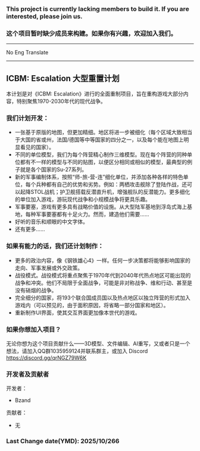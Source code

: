 ### This project is currently lacking members to build it. If you are interested, please join us.
### 这个项目暂时缺少成员来构建。如果你有兴趣，欢迎加入我们。
---

No Eng Translate

---

## ICBM: Escalation 大型重置计划

本计划是对《ICBM: Escalation》进行的全面重制项目，旨在重构游戏大部分内容，特别聚焦1970-2030年代的现代战争。

### 我们计划开发：
-	一张基于原版的地图，但更加精细。地区将进一步被细化（每个区域大致相当于大国的省或州，法国/德国等中等国家的四分之一，以及每个能在地图上明显看见的国家）。
-	不同的单位模型，我们为每个阵营精心制作三维模型。现在每个阵营的同种单位都有不一样的模型与不同的贴图，以便区分相同或相似的模型，最典型的例子就是各个国家的Su-27系列。
-	新的军事编制体系，按照“师-旅-营-连”细化单位，并添加各种各样的特色单位，每个兵种都有自己的优势和劣势。例如：两栖攻击舰除了登陆作战，还可以起降STOL战机；护卫舰搭载反潜直升机，增强舰队的反潜能力。更多细化的单位加入游戏，游玩现代战争和小规模战争将更具乐趣。
-	军事要塞，游戏有更多具有战略价值的设施。从大型陆军基地到浮岛式海上基地，每种军事要塞都有十足火力。然而，建造他们需要……
-	好听的音乐和顺眼的中文字体。
-	还有更多……

### 如果有能力的话，我们还计划制作：
-	更多的政治内容，像《钢铁雄心4》一样。任何一步决策都将能够影响国家的走向、军事发展或外交政策。
-	战役模式。战役模式将重点聚焦于1970年代到2040年代热点地区可能出现的战争和冲突。他们不局限于全面战争，可能是非对称战争、维和行动、甚至是没有硝烟的战争。
-	完全细分的国家，将193个联合国成员国以及热点地区以独立阵营的形式加入游戏内（可以预见的，由于面积原因，将省略一部分国家和地区）。
-	重新制作UI界面，使其交互界面更加像本世代的游戏。


### 如果你想加入项目？
无论你想为这个项目贡献什么——3D模型、文件编辑、AI重写，又或者只是一个想法，请加入QQ群1035959124并联系群主，或加入 Discord https://discord.gg/qrNGZ79W6K

### 开发者及贡献者
开发者：
* Bzand

贡献者：
* 无

### Last Change date(YMD): 2025/10/266

